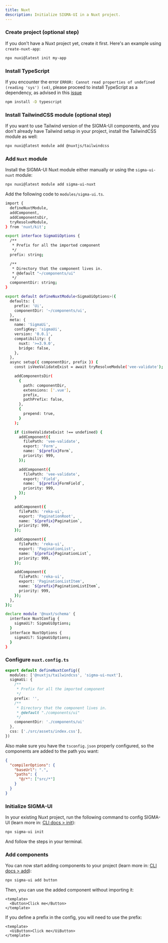 ```yaml
---
title: Nuxt
description: Initialize SIGMA-UI in a Nuxt project.
---
```


<Steps>

### Create project (optional step)

If you don't have a Nuxt project yet, create it first. Here's an example using `create-nuxt-app`:

```bash
npx nuxi@latest init my-app
```

### Install TypeScript

If you encounter the error `ERROR: Cannot read properties of undefined (reading 'sys') (x4)`, please proceed to install TypeScript as a dependency, as advised in this [issue](https://github.com/nuxt/nuxt/issues/20936)

```bash
npm install -D typescript
```

### Install TailwindCSS module (optional step)

If you want to use Tailwind version of the SIGMA-UI components, and you don't already have Tailwind setup in your project, install the TailwindCSS module as well:

```bash
npx nuxi@latest module add @nuxtjs/tailwindcss
```

### Add `Nuxt` module

Install the SIGMA-UI Nuxt module either manually or using the `sigma-ui-nuxt` module:

<TabsMarkdown>
  <TabMarkdown title="sigma-ui-nuxt">

  ```bash
 npx nuxi@latest module add sigma-ui-nuxt
  ```

  </TabMarkdown>

  <TabMarkdown title="manual">

  Add the following code to `modules/sigma-ui.ts`.

```bash
import {
  defineNuxtModule,
  addComponent,
  addComponentsDir,
  tryResolveModule,
} from 'nuxt/kit';

export interface SigmaUiOptions {
  /**
   * Prefix for all the imported component
   */
  prefix: string;

  /**
   * Directory that the component lives in.
   * @default "~/components/ui"
   */
  componentDir: string;
}

export default defineNuxtModule<SigmaUiOptions>({
  defaults: {
    prefix: 'Ui',
    componentDir: '~/components/ui',
  },
  meta: {
    name: 'SigmaUi',
    configKey: 'sigmaUi',
    version: '0.0.1',
    compatibility: {
      nuxt: '>=3.9.0',
      bridge: false,
    },
  },
  async setup({ componentDir, prefix }) {
    const isVeeValidateExist = await tryResolveModule('vee-validate');

    addComponentsDir(
      {
        path: componentDir,
        extensions: ['.vue'],
        prefix,
        pathPrefix: false,
      },
      {
        prepend: true,
      }
    );

    if (isVeeValidateExist !== undefined) {
      addComponent({
        filePath: 'vee-validate',
        export: 'Form',
        name: `${prefix}Form`,
        priority: 999,
      });

      addComponent({
        filePath: 'vee-validate',
        export: 'Field',
        name: `${prefix}FormField`,
        priority: 999,
      });
    }

    addComponent({
      filePath: 'reka-ui',
      export: 'PaginationRoot',
      name: `${prefix}Pagination`,
      priority: 999,
    });

    addComponent({
      filePath: 'reka-ui',
      export: 'PaginationList',
      name: `${prefix}PaginationList`,
      priority: 999,
    });

    addComponent({
      filePath: 'reka-ui',
      export: 'PaginationListItem',
      name: `${prefix}PaginationListItem`,
      priority: 999,
    });
  },
});

declare module '@nuxt/schema' {
  interface NuxtConfig {
    sigmaUi?: SigmaUiOptions;
  }
  interface NuxtOptions {
    sigmaUi?: SigmaUiOptions;
  }
}
```

  </TabMarkdown>
</TabsMarkdown>

### Configure `nuxt.config.ts`

```ts
export default defineNuxtConfig({
  modules: ['@nuxtjs/tailwindcss', 'sigma-ui-nuxt'],
  sigmaUi: {
    /**
     * Prefix for all the imported component
     */
    prefix: '',
    /**
     * Directory that the component lives in.
     * @default "./components/ui"
     */
    componentDir: './components/ui'
  },
  css: ['./src/assets/index.css'],
})
```

Also make sure you have the `tsconfig.json` properly configured, so the components are added to the path you want:

```json
{
  "compilerOptions": {
    "baseUrl": ".",
    "paths": {
      "@/*": ["src/*"]
    }
  }
}
```

### Initialize SIGMA-UI

In your existing Nuxt project, run the following command to config SIGMA-UI (learn more in: [CLI docs > init](/docs/cli.html)):

```bash
npx sigma-ui init
```

And follow the steps in your terminal.

### Add components

You can now start adding components to your project (learn more in: [CLI docs > add](/docs/cli.html)):

```bash
npx sigma-ui add button
```

Then, you can use the added component without importing it:

```vue {2,6}
<template>
  <Button>Click me</Button>
</template>
```

If you define a prefix in the config, you will need to use the prefix:

```vue {2,6}
<template>
  <UiButton>Click me</UiButton>
</template>
```

</Steps>
